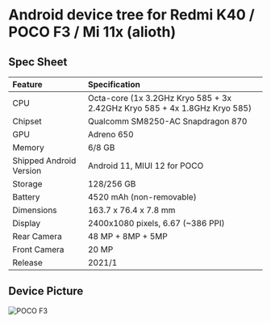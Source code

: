  # Android device tree for Redmi K40 / POCO F3 / Mi 11x (alioth)

## Spec Sheet

| Feature                 | Specification                     |
| :---------------------- | :-------------------------------- |
| CPU                     | Octa-core (1x 3.2GHz Kryo 585 + 3x 2.42GHz Kryo 585 + 4x 1.8GHz Kryo 585)
| Chipset                 | Qualcomm SM8250-AC Snapdragon 870 |
| GPU                     | Adreno 650                        |
| Memory                  | 6/8 GB                            |
| Shipped Android Version | Android 11, MIUI 12 for POCO      |
| Storage                 | 128/256 GB                        |
| Battery                 | 4520 mAh (non-removable)          |
| Dimensions              | 163.7 x 76.4 x 7.8 mm             |
| Display                 | 2400x1080 pixels, 6.67 (~386 PPI) |
| Rear Camera             | 48 MP + 8MP + 5MP                 |
| Front Camera            | 20 MP                             |
| Release                 | 2021/1                            |

## Device Picture

 ![POCO F3](https://i.postimg.cc/jSJ8hXdV/xiaomi-poco-f3-deep-ocean-blue-07.jpg)
